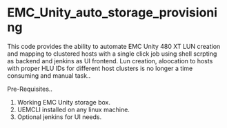 # EMC_Unity_auto_storage_provisioning

This code provides the ability to automate EMC Unity 480 XT LUN creation and mapping to clustered hosts with a single click job using shell scrpting as backend and jenkins as UI frontend. Lun creation, aloocation to hosts with proper HLU IDs for different host clusters is no longer a time consuming and manual task..

Pre-Requisites..

1.  Working EMC Unity storage box.
2.  UEMCLI installed on any linux machine.
3.  Optional jenkins for UI needs.
